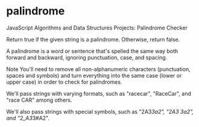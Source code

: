 # palindrome
JavaScript Algorithms and Data Structures Projects: Palindrome Checker

Return true if the given string is a palindrome. Otherwise, return false.

A palindrome is a word or sentence that's spelled the same way both forward and backward, ignoring punctuation, case, and spacing.

Note
You'll need to remove all non-alphanumeric characters (punctuation, spaces and symbols) and turn everything into the same case (lower or upper case) in order to check for palindromes.

We'll pass strings with varying formats, such as "racecar", "RaceCar", and "race CAR" among others.

We'll also pass strings with special symbols, such as "2A3*3a2", "2A3 3a2", and "2_A3*3#A2".